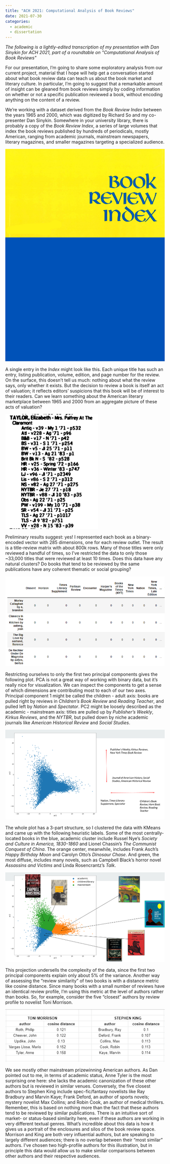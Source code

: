 ```yaml
---
title: "ACH 2021: Computational Analysis of Book Reviews"
date: 2021-07-30
categories:
  - academic
  - dissertation
---
```


_The following is a lightly-edited transcription of my presentation with Dan Sinykin for ACH 2021, part of a roundtable on "Computational Analysis of Book Reviews"_

For our presentation, I’m going to share some exploratory analysis from our current project, material that I hope will help get a conversation started about what book review data can teach us about the book market and literary culture. In particular, I’m going to suggest that a remarkable amount of insight can be gleaned from book reviews simply by coding information on whether or not a specific publication reviewed a book, without encoding anything on the content of a review. 

We’re working with a dataset derived from the _Book Review Index_ between the years 1965 and 2000, which was digitized by Richard So and my co-presenter Dan Sinykin. Somewhere in your university library, there is probably a copy of the _Book Review Index_, a series of large volumes that index the book reviews published by hundreds of periodicals, mostly American, ranging from academic journals, mainstream newspapers, literary magazines, and smaller magazines targeting a specialized audience.

![bri-cover](/assets/images/07-21/bri_cover.png)

A single entry in the _Index_ might look like this. Each unique title has such an entry, listing publication, volume, edition, and page number for the review. On the surface, this doesn’t tell us much: nothing about what the review says, only whether it exists. But the decision to review a book is itself an act of valuation; it reflects editors’ suspicions that this book will be of interest to their readers. Can we learn something about the American literary marketplace between 1965 and 2000 from an aggregate picture of these acts of valuation?

![bri-sample](/assets/images/07-21/bri_sample.PNG)

Preliminary results suggest: yes! I represented each book as a binary-encoded vector with 285 dimensions, one for each review outlet. The result is a title-review matrix with about 800k rows. Many of those titles were only reviewed a handful of times, so I’ve restricted the data to only those ~33,000 titles that were reviewed at least 10 times. Does this data have any natural clusters? Do books that tend to be reviewed by the same publications have any coherent thematic or social grouping?

![bri-data-head](/assets/images/07-21/bri_data_head.PNG)

Restricting ourselves to only the first two principal components gives the following plot. PCA is not a great way of working with binary data, but it’s really nice for visualization. We can inspect the components to get a sense of which dimensions are contributing most to each of our two axes. Principal component 1 might be called the children - adult axis: books are pulled right by reviews in _Children’s Book Review_ and _Reading Teacher_, and pulled left by _Nation_ and _Spectator_. PC2 might be loosely described as the academic - mainstream axis: titles are pulled up by _Publisher’s Weekly_, _Kirkus Reviews_, and the _NYTBR_, but pulled down by niche academic journals like _American Historical Review_ and _Social Studies_. 

![bri-pca-1](/assets/images/07-21/bri_pca_1.png)

The whole plot has a 3-part structure, so I clustered the data with KMeans and came up with the following heuristic labels. Some of the most centrally-located books in the blue, academic cluster include Russel Nye’s _Society and Culture in America, 1830-1860_ and Lionel Chassin’s _The Communist Conquest of China_. The orange center, meanwhile, includes Frank Asch’s _Happy Birthday Moon_ and Carolyn Otto’s _Dinosaur Chase_.  And green, the most diffuse, includes many novels, such as Campbell Black’s horror novel _Assassins and Victims_ and Linda Rosencrantz’s _Talk_. 

![bri-pca-2](/assets/images/07-21/bri_pca_2.png)

This projection undersells the complexity of the data, since the first two principal components explain only about 5% of the variance. Another way of assessing the “review similarity” of two books is with a distance metric like cosine distance. Since many books with a small number of reviews have an identical review profile, I’m using this metric at the level of authors rather than books. So, for example, consider the five “closest” authors by review profile to novelist Toni Morrison.

![bri-cosine](/assets/images/07-21/bri_cosine.PNG)

We see mostly other mainstream prizewinning American authors. As Dan pointed out to me, in terms of academic status, Anne Tyler is the most surprising one here: she lacks the academic canonization of these other authors but is reviewed in similar venues. Conversely, the five closest authors to Stephen King include spec-fic/fantasy novelists like Ray Bradbury and Marvin Kaye; Frank Deford, an author of sports novels; mystery novelist Max Collins; and Robin Cook, an author of medical thrillers. Remember, this is based on nothing more than the fact that these authors tend to be reviewed by similar publications. There is an intuitive sort of market- or status-based similarity here, even if these authors are working in very different textual genres. What’s incredible about this data is how it gives us a portrait of the enclosures and silos of the book review space. Morrison and King are both very influential authors, but are speaking to largely different audiences; there is no overlap between their “most similar” authors. I’ve chosen two high-profile authors for this illustration, but in principle this data would allow us to make similar comparisons between other authors and their respective audiences. 


